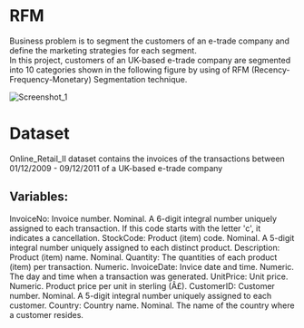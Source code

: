 # RFM

Business problem is to segment the customers of an e-trade company and define the marketing
strategies for each segment.\
In this project, customers of an UK-based e-trade company are segmented into 10 categories shown in the following figure by using of RFM (Recency-Frequency-Monetary) Segmentation technique.

![Screenshot_1](https://user-images.githubusercontent.com/31575542/133003914-9b6e74fc-d23f-42cd-942b-71291357f81c.jpg)


# Dataset

Online_Retail_II dataset contains the invoices of the transactions between 01/12/2009 - 09/12/2011 of a UK-based e-trade company

## Variables:

InvoiceNo: Invoice number. Nominal. A 6-digit integral number uniquely assigned to each transaction. If this code starts with the letter 'c', it indicates a cancellation.
StockCode: Product (item) code. Nominal. A 5-digit integral number uniquely assigned to each distinct product.
Description: Product (item) name. Nominal.
Quantity: The quantities of each product (item) per transaction. Numeric.
InvoiceDate: Invice date and time. Numeric. The day and time when a transaction was generated.
UnitPrice: Unit price. Numeric. Product price per unit in sterling (Â£).
CustomerID: Customer number. Nominal. A 5-digit integral number uniquely assigned to each customer.
Country: Country name. Nominal. The name of the country where a customer resides.

